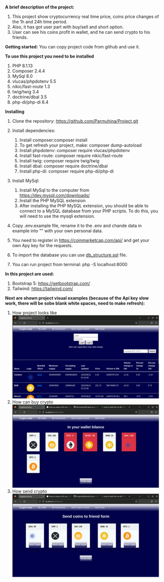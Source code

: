 **A brief description of the project:**

1. This project show cryptocurrency real time price, coins price changes of the 1h and 24h time period.
2. Also, it has got user part with buy/sell and short option.
3. User can see his coins profit in wallet, and he can send crypto to his friends.

**Getting started:**
You can copy project code from github and use it.

**To use this project you need to be installed**
1. PHP 8.1.13
2. Composer 2.4.4
3. MySql 8.0
4. vlucas/phpdotenv 5.5
5. nikic/fast-route 1.3
6. twig/twig 3.4
7. doctrine/dbal 3.5
8. php-di/php-di 6.4   

**Installing**
1. Clone the repository: https://github.com/Parmuhina/Project.git
2. Install dependencies:
   1. Install composer:composer install
   2. To get refresh your project, make: composer dump-autoload
   3. Install phpdotenv: composer require vlucas/phpdotenv
   4. Install fast-route: composer require nikic/fast-route
   5. Install twig: composer require twig/twig
   6. Install dbal: composer require doctrine/dbal
   7. Install php-di: composer require php-di/php-di
3. Install MySql:
   1. Install MySql to the computer from https://dev.mysql.com/downloads/
   2. Install the PHP MySQL extension
   3. After installing the PHP MySQL extension, you should be able to connect
   to a MySQL database from your PHP scripts. To do this, you will need to use the mysqli extension.
   
4. Copy .env.example file, rename it to the .env and chande data in example into "" with your own personal data.

5. You need to register in https://coinmarketcap.com/api/ and get your own Apy key for the requests.
6. To import the database you can use [db_structure.sql](db_structure.sql) file.
7. You can run project from terminal: 
    php -S localhost:8000

**In this project are used:**
1. Bootstrap 5: https://getbootstrap.com/
2. Tailwind: https://tailwind.com/

**Next are shown project visual examples (because of the Api key slow work, there will be sobe blank white spaces, 
need to make refresh):**

1. How project looks like
   ![](https://github.com/Parmuhina/Project/blob/main/View.gif)
2. How can buy crypto
   ![](https://github.com/Parmuhina/Project/blob/main/Buy.gif)
4. How send crypto
   ![](https://github.com/Parmuhina/Project/blob/main/Send.gif)
   
